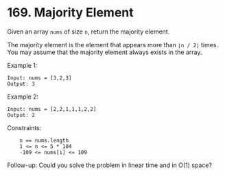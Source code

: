 # 169. Majority Element

Given an array `nums` of size `n`, return the majority element.

The majority element is the element that appears more than `⌊n / 2⌋` times. You may assume that the majority element always exists in the array.



Example 1:
```
Input: nums = [3,2,3]
Output: 3
```
Example 2:
```
Input: nums = [2,2,1,1,1,2,2]
Output: 2
```


Constraints:
```
    n == nums.length
    1 <= n <= 5 * 104
    -109 <= nums[i] <= 109
```

Follow-up: Could you solve the problem in linear time and in O(1) space?
